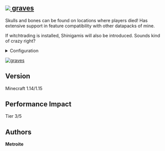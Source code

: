 ## [<img src="https://i.imgur.com/BjfNPDg.gif"> graves](https://download.metroite.de/#/home?url=https://github.com/Metroite/datapacks/tree/master/graves&rootDirectory=false)

Skulls and bones can be found on locations where players died! Has extensive support in feature compatibility with other datapacks of mine.

If witchtrading is installed, Shinigamis will also be introduced. Sounds kind of crazy right?

<details>
<summary>Configuration</summary>
<br>

To disable hover-over names, set *$display_name$* in *g.deaths* to 0 (1 is default, in the hurtfulpack 0 is default): `/scoreboard players set $display_name$ g.deaths 8`

To disable the generation of big trees, set *$generate_trees$* in *g.usebonemeal* to 0 (1 is default): `/scoreboard players set $generate_trees$ g.usebonemeal 0`

</details>

<a href="https://download.metroite.de/#/home?url=https://github.com/Metroite/datapacks/tree/master/graves&rootDirectory=false" rel="Skulls and bones drop">![graves](graves.png?raw=true "Skulls and bones drop")</a>

## Version

Minecraft 1.14/1.15

## Performance Impact

Tier 3/5

## Authors

**Metroite**
